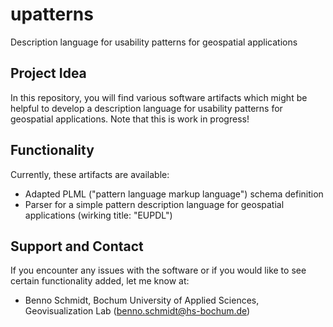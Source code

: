 # upatterns
Description language for usability patterns for geospatial applications

## Project Idea
In this repository, you will find various software artifacts which might be helpful to develop a description language for usability patterns for geospatial applications. Note that this is work in progress! 

## Functionality
Currently, these artifacts are available:  
- Adapted PLML ("pattern language markup language") schema definition
- Parser for a simple pattern description language for geospatial applications (wirking title: "EUPDL")

## Support and Contact
If you encounter any issues with the software or if you would like to see certain functionality added, let me know at:
- Benno Schmidt, Bochum University of Applied Sciences, Geovisualization Lab (benno.schmidt@hs-bochum.de)
